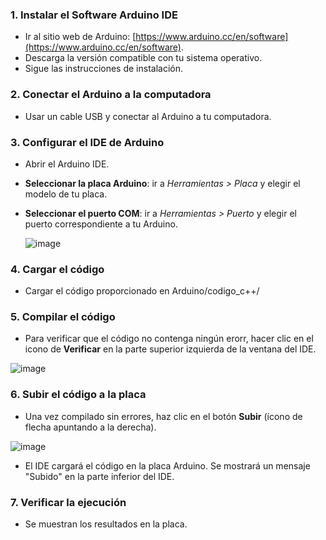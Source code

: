 ### 1. Instalar el Software Arduino IDE
- Ir al sitio web de Arduino: [https://www.arduino.cc/en/software](https://www.arduino.cc/en/software).
- Descarga la versión compatible con tu sistema operativo.
- Sigue las instrucciones de instalación.

### 2. Conectar el Arduino a la computadora
- Usar un cable USB y conectar al Arduino a tu computadora.

### 3. Configurar el IDE de Arduino
- Abrir el Arduino IDE.
- **Seleccionar la placa Arduino**: ir a *Herramientas > Placa* y elegir el modelo de tu placa.
- **Seleccionar el puerto COM**: ir a *Herramientas > Puerto* y elegir el puerto correspondiente a tu Arduino.
    
  ![image](https://github.com/user-attachments/assets/16abae5c-35fe-4dfd-99fd-eb56b93e5d28)

### 4. Cargar el código
- Cargar el código proporcionado en Arduino/codigo_c++/

### 5. Compilar el código
- Para verificar que el código no contenga ningún erorr, hacer clic en el icono de **Verificar** en la parte superior izquierda de la ventana del IDE.

![image](https://github.com/user-attachments/assets/a845ea1b-1360-4da4-8933-816bf6be6fa6)

### 6. Subir el código a la placa
- Una vez compilado sin errores, haz clic en el botón **Subir** (ícono de flecha apuntando a la derecha).

![image](https://github.com/user-attachments/assets/ef76b4c9-b600-4b01-a6e0-e3d0fe4694fa)

- El IDE cargará el código en la placa Arduino. Se mostrará un mensaje "Subido" en la parte inferior del IDE.

### 7. Verificar la ejecución
- Se muestran los resultados en la placa.
